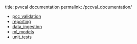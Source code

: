 
title: pvvcal documentation
permalink: /pccval_documentation/

* [pcc_validation](/pcc_validation/pcc_validation.html)
* [reporting](/reporting/reporting.html)
* [data_ingestion](/data_ingestion/data_ingestion.html)
* [ml_models](/ml_models/ml_models.html)
* [unit_tests](/tests/tests.html)



